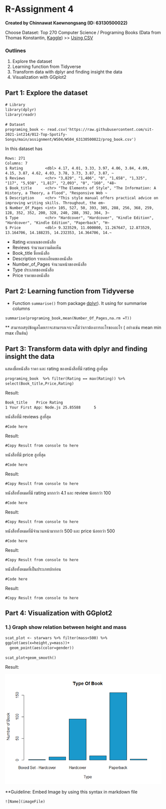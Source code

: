 # R-Assignment 4

**Created by Chinnawat Kaewnongsang (ID: 63130500022)**

Choose Dataset:
  Top 270 Computer Science / Programing Books (Data from Thomas Konstantin, [Kaggle](https://www.kaggle.com/thomaskonstantin/top-270-rated-computer-science-programing-books)) >> [Using CSV](https://raw.githubusercontent.com/safesit23/INT214-Statistics/main/datasets/prog_book.csv)

### Outlines
1. Explore the dataset
2. Learning function from Tidyverse
3. Transform data with dplyr and finding insight the data
4. Visualization with GGplot2

## Part 1: Explore the dataset

```
# Library
library(dplyr)
library(readr)

# Dataset
programing_book <- read.csv('https://raw.githubusercontent.com/sit-2021-int214/012-Top-Spotify-Songs/main/assignment/WS04/WS04_63130500022/prog_book.csv')
```

In this dataset has 
```
Rows: 271
Columns: 7
$ Rating          <dbl> 4.17, 4.01, 3.33, 3.97, 4.06, 3.84, 4.09, 4.15, 3.87, 4.62, 4.03, 3.78, 3.73, 3.87, 3.87, ~
$ Reviews         <chr> "3,829", "1,406", "0", "1,658", "1,325", "117", "5,938", "1,817", "2,093", "0", "160", "48~
$ Book_title      <chr> "The Elements of Style", "The Information: A History, a Theory, a Flood", "Responsive Web ~
$ Description     <chr> "This style manual offers practical advice on improving writing skills. Throughout, the em~
$ Number_Of_Pages <int> 105, 527, 50, 393, 305, 288, 256, 368, 259, 128, 352, 352, 200, 328, 240, 288, 392, 304, 3~
$ Type            <chr> "Hardcover", "Hardcover", "Kindle Edition", "Hardcover", "Kindle Edition", "Paperback", "H~
$ Price           <dbl> 9.323529, 11.000000, 11.267647, 12.873529, 13.164706, 14.188235, 14.232353, 14.364706, 14.~
```
- Rating คะแนนของหนังสือ
- Reviews จำนวนความคิดเห็น
- Book_title ชื่อหนังสือ
- Description รายละเอียดของหนังสือ
- Number_of_Pages จำนวนหน้าของหนังสือ
- Type ประเภทของหนังสือ
- Price ราคาของหนังสือ

## Part 2: Learning function from Tidyverse

- Function `summarise()` from package [dplyr](https://dplyr.tidyverse.org/reference/summarise.html)). It using for summarise columns

```
summarise(programing_book,mean(Number_Of_Pages,na.rm =T))
```
** สามารถสรุปข้อมูลโดยเราจะสามารถเจาะจงได้ว่าเราต้องการอะไรของอะไร ( อย่างเช่น mean min max เป็นต้น)

## Part 3: Transform data with dplyr and finding insight the data

แสดงชื่อหนังสือ ราคา และ rating ของหนังสือที่มี rating สูงที่สุด

```
programing_book  %>% filter(Rating == max(Rating)) %>%  select(Book_title,Price,Rating)
```

Result:

```
Book_title    Price Rating
1 Your First App: Node.js 25.85588      5
```
หนังสือที่มี reviews สูงที่สุด

```
#Code here
```

Result:

```
#Copy Result from console to here
```
หนังสือที่มี price สูงที่สุด

```
#Code here
```

Result:

```
#Copy Result from console to here
```
หนังสือทั้งหมดที่มี rating มากกว่า 4.1 และ review น้อยกว่า 100

```
#Code here
```

Result:

```
#Copy Result from console to here
```
หนังสือทั้งหมดที่มีจำนวนหน้ามากกว่า 500 และ price น้อยกว่า 500

```
#Code here
```

Result:

```
#Copy Result from console to here
```
หนังสือทั้งหมดที่เป็นประเภทปกอ่อน

```
#Code here
```

Result:

```
#Copy Result from console to here
```

## Part 4: Visualization with GGplot2
### 1.) Graph show relation between height and mass
```
scat_plot <- starwars %>% filter(mass<500) %>% ggplot(aes(x=height,y=mass))+
  geom_point(aes(color=gender))

scat_plot+geom_smooth()
```
Result:

![Graph 1](graph1.png)

**Guideline:
Embed Image by using this syntax in markdown file
````
![Name](imageFile)
````
